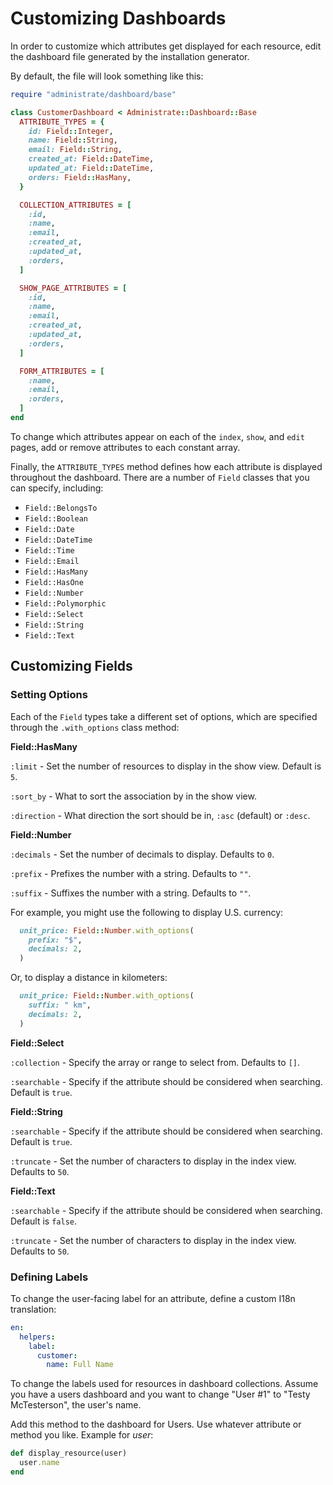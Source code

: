 # Customizing Dashboards

In order to customize which attributes get displayed for each resource,
edit the dashboard file generated by the installation generator.

By default, the file will look something like this:

```ruby
require "administrate/dashboard/base"

class CustomerDashboard < Administrate::Dashboard::Base
  ATTRIBUTE_TYPES = {
    id: Field::Integer,
    name: Field::String,
    email: Field::String,
    created_at: Field::DateTime,
    updated_at: Field::DateTime,
    orders: Field::HasMany,
  }

  COLLECTION_ATTRIBUTES = [
    :id,
    :name,
    :email,
    :created_at,
    :updated_at,
    :orders,
  ]

  SHOW_PAGE_ATTRIBUTES = [
    :id,
    :name,
    :email,
    :created_at,
    :updated_at,
    :orders,
  ]

  FORM_ATTRIBUTES = [
    :name,
    :email,
    :orders,
  ]
end
```

To change which attributes appear on each of the `index`, `show`, and `edit`
pages, add or remove attributes to each constant array.

Finally, the `ATTRIBUTE_TYPES` method defines how each attribute is displayed
throughout the dashboard. There are a number of `Field` classes that you can
specify, including:

- `Field::BelongsTo`
- `Field::Boolean`
- `Field::Date`
- `Field::DateTime`
- `Field::Time`
- `Field::Email`
- `Field::HasMany`
- `Field::HasOne`
- `Field::Number`
- `Field::Polymorphic`
- `Field::Select`
- `Field::String`
- `Field::Text`

## Customizing Fields

### Setting Options

Each of the `Field` types take a different set of options,
which are specified through the `.with_options` class method:

**Field::HasMany**

`:limit` - Set the number of resources to display in the show view. Default is
`5`.

`:sort_by` - What to sort the association by in the show view.

`:direction` - What direction the sort should be in, `:asc` (default) or `:desc`.

**Field::Number**

`:decimals` - Set the number of decimals to display. Defaults to `0`.

`:prefix` - Prefixes the number with a string. Defaults to `""`.

`:suffix` - Suffixes the number with a string. Defaults to `""`.

For example, you might use the following to display U.S. currency:

```ruby
  unit_price: Field::Number.with_options(
    prefix: "$",
    decimals: 2,
  )
```

Or, to display a distance in kilometers:

```ruby
  unit_price: Field::Number.with_options(
    suffix: " km",
    decimals: 2,
  )
```

**Field::Select**

`:collection` - Specify the array or range to select from.  Defaults to `[]`.

`:searchable` - Specify if the attribute should be considered when searching.
Default is `true`.

**Field::String**

`:searchable` - Specify if the attribute should be considered when searching.
Default is `true`.

`:truncate` - Set the number of characters to display in the index view.
Defaults to `50`.

**Field::Text**

`:searchable` - Specify if the attribute should be considered when searching.
Default is `false`.

`:truncate` - Set the number of characters to display in the index view.
Defaults to `50`.

### Defining Labels

To change the user-facing label for an attribute,
define a custom I18n translation:

```yaml
en:
  helpers:
    label:
      customer:
        name: Full Name
```


To change the labels used for resources in dashboard collections.
Assume you have a users dashboard and you want to change "User #1" to "Testy
McTesterson", the user's name.

Add this method to the dashboard for Users.
Use whatever attribute or method you like.
Example for *user*:

````ruby
def display_resource(user)
  user.name
end
````

[define your own]: /adding_custom_field_types
